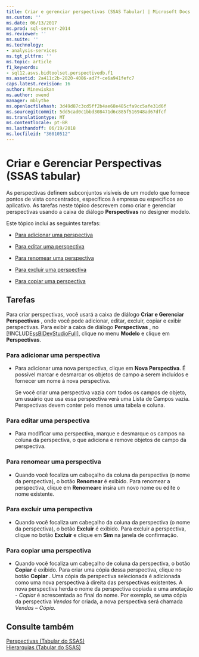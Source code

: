 ```yaml
---
title: Criar e gerenciar perspectivas (SSAS Tabular) | Microsoft Docs
ms.custom: ''
ms.date: 06/13/2017
ms.prod: sql-server-2014
ms.reviewer: ''
ms.suite: ''
ms.technology:
- analysis-services
ms.tgt_pltfrm: ''
ms.topic: article
f1_keywords:
- sql12.asvs.bidtoolset.perspectivedb.f1
ms.assetid: 2a411c2b-2820-4086-ad7f-ce6a941fefc7
caps.latest.revision: 16
author: Minewiskan
ms.author: owend
manager: mblythe
ms.openlocfilehash: 3d49d87c3cd5ff2b4ae68e485cfa9cc5afe31d6f
ms.sourcegitcommit: 5dd5cad0c1bbd308471d6c885f516948ad67dfcf
ms.translationtype: MT
ms.contentlocale: pt-BR
ms.lasthandoff: 06/19/2018
ms.locfileid: "36010512"
---
```

# <a name="create-and-manage-perspectives-ssas-tabular"></a>Criar e Gerenciar Perspectivas (SSAS tabular)
  As perspectivas definem subconjuntos visíveis de um modelo que fornece pontos de vista concentrados, específicos à empresa ou específicos ao aplicativo. As tarefas neste tópico descrevem como criar e gerenciar perspectivas usando a caixa de diálogo **Perspectivas** no designer modelo.  
  
 Este tópico inclui as seguintes tarefas:  
  
-   [Para adicionar uma perspectiva](#bkmk_add)  
  
-   [Para editar uma perspectiva](#bkmk_edit)  
  
-   [Para renomear uma perspectiva](#bkmk_rename)  
  
-   [Para excluir uma perspectiva](#bkmk_delete)  
  
-   [Para copiar uma perspectiva](#bkmk_copy)  
  
## <a name="tasks"></a>Tarefas  
 Para criar perspectivas, você usará a caixa de diálogo **Criar e Gerenciar Perspectivas** , onde você pode adicionar, editar, excluir, copiar e exibir perspectivas. Para exibir a caixa de diálogo **Perspectivas** , no [!INCLUDE[ssBIDevStudioFull](../../includes/ssbidevstudiofull-md.md)], clique no menu **Modelo** e clique em **Perspectivas**.  
  
###  <a name="bkmk_add"></a> Para adicionar uma perspectiva  
  
-   Para adicionar uma nova perspectiva, clique em **Nova Perspectiva**. É possível marcar e desmarcar os objetos de campo a serem incluídos e fornecer um nome à nova perspectiva.  
  
     Se você criar uma perspectiva vazia com todos os campos de objeto, um usuário que usa essa perspectiva verá uma Lista de Campos vazia. Perspectivas devem conter pelo menos uma tabela e coluna.  
  
###  <a name="bkmk_edit"></a> Para editar uma perspectiva  
  
-   Para modificar uma perspectiva, marque e desmarque os campos na coluna da perspectiva, o que adiciona e remove objetos de campo da perspectiva.  
  
###  <a name="bkmk_rename"></a> Para renomear uma perspectiva  
  
-   Quando você focaliza um cabeçalho da coluna da perspectiva (o nome da perspectiva), o botão **Renomear** é exibido. Para renomear a perspectiva, clique em **Renomear**e insira um novo nome ou edite o nome existente.  
  
###  <a name="bkmk_delete"></a> Para excluir uma perspectiva  
  
-   Quando você focaliza um cabeçalho da coluna da perspectiva (o nome da perspectiva), o botão **Excluir** é exibido. Para excluir a perspectiva, clique no botão **Excluir** e clique em **Sim** na janela de confirmação.  
  
###  <a name="bkmk_copy"></a> Para copiar uma perspectiva  
  
-   Quando você focaliza um cabeçalho de coluna da perspectiva, o botão **Copiar** é exibido. Para criar uma cópia dessa perspectiva, clique no botão **Copiar** . Uma cópia da perspectiva selecionada é adicionada como uma nova perspectiva à direita das perspectivas existentes. A nova perspectiva herda o nome da perspectiva copiada e uma anotação *- Copiar* é acrescentada ao final do nome. Por exemplo, se uma cópia da perspectiva *Vendas* for criada, a nova perspectiva será chamada *Vendas – Cópia*.  
  
## <a name="see-also"></a>Consulte também  
 [Perspectivas &#40;Tabular do SSAS&#41;](perspectives-ssas-tabular.md)   
 [Hierarquias &#40;Tabular do SSAS&#41;](hierarchies-ssas-tabular.md)  
  
  